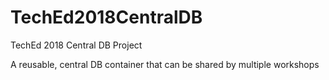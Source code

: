 # TechEd2018CentralDB
TechEd 2018 Central DB Project

A reusable, central DB container that can be shared by multiple workshops